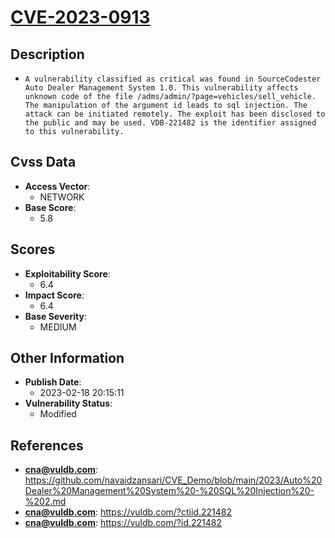 
# [CVE-2023-0913](https://cve.mitre.org/cgi-bin/cvename.cgi?name=CVE-2023-0913)

## Description

- `A vulnerability classified as critical was found in SourceCodester Auto Dealer Management System 1.0. This vulnerability affects unknown code of the file /adms/admin/?page=vehicles/sell_vehicle. The manipulation of the argument id leads to sql injection. The attack can be initiated remotely. The exploit has been disclosed to the public and may be used. VDB-221482 is the identifier assigned to this vulnerability.`

## Cvss Data

- **Access Vector**:
  - NETWORK
- **Base Score**:
  - 5.8

## Scores

- **Exploitability Score**:
  - 6.4
- **Impact Score**:
  - 6.4
- **Base Severity**:
  - MEDIUM

## Other Information

- **Publish Date**:
  - 2023-02-18 20:15:11
- **Vulnerability Status**:
  - Modified

## References

- **cna@vuldb.com**: https://github.com/navaidzansari/CVE_Demo/blob/main/2023/Auto%20Dealer%20Management%20System%20-%20SQL%20Injection%20-%202.md
- **cna@vuldb.com**: https://vuldb.com/?ctiid.221482
- **cna@vuldb.com**: https://vuldb.com/?id.221482
